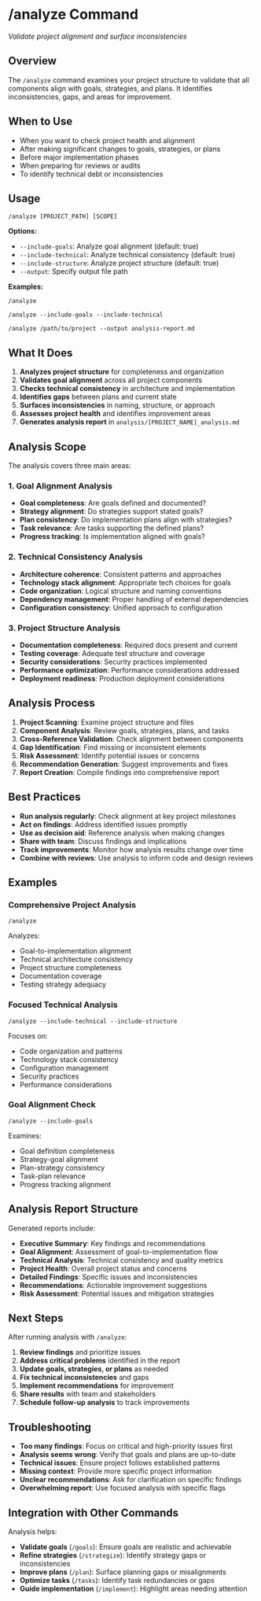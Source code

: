 # /analyze Command
*Validate project alignment and surface inconsistencies*

## Overview
The `/analyze` command examines your project structure to validate that all components align with goals, strategies, and plans. It identifies inconsistencies, gaps, and areas for improvement.

## When to Use
- When you want to check project health and alignment
- After making significant changes to goals, strategies, or plans
- Before major implementation phases
- When preparing for reviews or audits
- To identify technical debt or inconsistencies

## Usage
```
/analyze [PROJECT_PATH] [SCOPE]
```

**Options:**
- `--include-goals`: Analyze goal alignment (default: true)
- `--include-technical`: Analyze technical consistency (default: true)
- `--include-structure`: Analyze project structure (default: true)
- `--output`: Specify output file path

**Examples:**
```
/analyze
```

```
/analyze --include-goals --include-technical
```

```
/analyze /path/to/project --output analysis-report.md
```

## What It Does
1. **Analyzes project structure** for completeness and organization
2. **Validates goal alignment** across all project components
3. **Checks technical consistency** in architecture and implementation
4. **Identifies gaps** between plans and current state
5. **Surfaces inconsistencies** in naming, structure, or approach
6. **Assesses project health** and identifies improvement areas
7. **Generates analysis report** in `analysis/[PROJECT_NAME]_analysis.md`

## Analysis Scope
The analysis covers three main areas:

### 1. Goal Alignment Analysis
- **Goal completeness**: Are goals defined and documented?
- **Strategy alignment**: Do strategies support stated goals?
- **Plan consistency**: Do implementation plans align with strategies?
- **Task relevance**: Are tasks supporting the defined plans?
- **Progress tracking**: Is implementation aligned with goals?

### 2. Technical Consistency Analysis
- **Architecture coherence**: Consistent patterns and approaches
- **Technology stack alignment**: Appropriate tech choices for goals
- **Code organization**: Logical structure and naming conventions
- **Dependency management**: Proper handling of external dependencies
- **Configuration consistency**: Unified approach to configuration

### 3. Project Structure Analysis
- **Documentation completeness**: Required docs present and current
- **Testing coverage**: Adequate test structure and coverage
- **Security considerations**: Security practices implemented
- **Performance optimization**: Performance considerations addressed
- **Deployment readiness**: Production deployment considerations

## Analysis Process
1. **Project Scanning**: Examine project structure and files
2. **Component Analysis**: Review goals, strategies, plans, and tasks
3. **Cross-Reference Validation**: Check alignment between components
4. **Gap Identification**: Find missing or inconsistent elements
5. **Risk Assessment**: Identify potential issues or concerns
6. **Recommendation Generation**: Suggest improvements and fixes
7. **Report Creation**: Compile findings into comprehensive report

## Best Practices
- **Run analysis regularly**: Check alignment at key project milestones
- **Act on findings**: Address identified issues promptly
- **Use as decision aid**: Reference analysis when making changes
- **Share with team**: Discuss findings and implications
- **Track improvements**: Monitor how analysis results change over time
- **Combine with reviews**: Use analysis to inform code and design reviews

## Examples

### Comprehensive Project Analysis
```
/analyze
```

Analyzes:
- Goal-to-implementation alignment
- Technical architecture consistency
- Project structure completeness
- Documentation coverage
- Testing strategy adequacy

### Focused Technical Analysis
```
/analyze --include-technical --include-structure
```

Focuses on:
- Code organization and patterns
- Technology stack consistency
- Configuration management
- Security practices
- Performance considerations

### Goal Alignment Check
```
/analyze --include-goals
```

Examines:
- Goal definition completeness
- Strategy-goal alignment
- Plan-strategy consistency
- Task-plan relevance
- Progress tracking alignment

## Analysis Report Structure
Generated reports include:
- **Executive Summary**: Key findings and recommendations
- **Goal Alignment**: Assessment of goal-to-implementation flow
- **Technical Analysis**: Technical consistency and quality metrics
- **Project Health**: Overall project status and concerns
- **Detailed Findings**: Specific issues and inconsistencies
- **Recommendations**: Actionable improvement suggestions
- **Risk Assessment**: Potential issues and mitigation strategies

## Next Steps
After running analysis with `/analyze`:
1. **Review findings** and prioritize issues
2. **Address critical problems** identified in the report
3. **Update goals, strategies, or plans** as needed
4. **Fix technical inconsistencies** and gaps
5. **Implement recommendations** for improvement
6. **Share results** with team and stakeholders
7. **Schedule follow-up analysis** to track improvements

## Troubleshooting
- **Too many findings**: Focus on critical and high-priority issues first
- **Analysis seems wrong**: Verify that goals and plans are up-to-date
- **Technical issues**: Ensure project follows established patterns
- **Missing context**: Provide more specific project information
- **Unclear recommendations**: Ask for clarification on specific findings
- **Overwhelming report**: Use focused analysis with specific flags

## Integration with Other Commands
Analysis helps:
- **Validate goals** (`/goals`): Ensure goals are realistic and achievable
- **Refine strategies** (`/strategize`): Identify strategy gaps or inconsistencies
- **Improve plans** (`/plan`): Surface planning gaps or misalignments
- **Optimize tasks** (`/tasks`): Identify task redundancies or gaps
- **Guide implementation** (`/implement`): Highlight areas needing attention